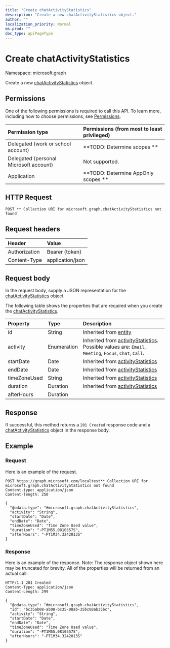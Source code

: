 ```yaml
---
title: "Create chatActivityStatistics"
description: "Create a new chatActivityStatistics object."
author: ""
localization_priority: Normal
ms.prod: ""
doc_type: apiPageType
---
```


# Create chatActivityStatistics

Namespace: microsoft.graph

Create a new [chatActivityStatistics](../resources/chatactivitystatistics.md) object.

## Permissions
One of the following permissions is required to call this API. To learn more, including how to choose permissions, see [Permissions](/concepts/permissions-reference.md).

|Permission type|Permissions (from most to least privileged)|
|:---|:---|
|Delegated (work or school account)|**TODO: Determine scopes **|
|Delegated (personal Microsoft account)|Not supported.|
|Application|**TODO: Determine AppOnly scopes **|

## HTTP Request
<!-- {
  "blockType": "ignored"
}
-->
``` http
POST ** Collection URI for microsoft.graph.chatActivityStatistics not found
```

## Request headers
|Header|Value|
|:---|:---|
|Authorization|Bearer {token}|
|Content-Type|application/json|

## Request body
In the request body, supply a JSON representation for the [chatActivityStatistics](../resources/chatactivitystatistics.md) object.

The following table shows the properties that are required when you create the [chatActivityStatistics](../resources/chatactivitystatistics.md).

|Property|Type|Description|
|:---|:---|:---|
|id|String| Inherited from [entity](../resources/entity.md)|
|activity|Enumeration| Inherited from [activityStatistics](../resources/activitystatistics.md). Possible values are: `Email`, `Meeting`, `Focus`, `Chat`, `Call`.|
|startDate|Date| Inherited from [activityStatistics](../resources/activitystatistics.md)|
|endDate|Date| Inherited from [activityStatistics](../resources/activitystatistics.md)|
|timeZoneUsed|String| Inherited from [activityStatistics](../resources/activitystatistics.md)|
|duration|Duration| Inherited from [activityStatistics](../resources/activitystatistics.md)|
|afterHours|Duration||



## Response
If successful, this method returns a `201 Created` response code and a [chatActivityStatistics](../resources/chatactivitystatistics.md) object in the response body.

## Example

### Request
Here is an example of the request.
<!-- {
  "blockType": "request",
  "name": "create_chatactivitystatistics_from_"
}
-->
``` http
POST https://graph.microsoft.com/localtest** Collection URI for microsoft.graph.chatActivityStatistics not found
Content-type: application/json
Content-length: 250

{
  "@odata.type": "#microsoft.graph.chatActivityStatistics",
  "activity": "String",
  "startDate": "Date",
  "endDate": "Date",
  "timeZoneUsed": "Time Zone Used value",
  "duration": "-PT1M55.0810357S",
  "afterHours": "-PT1M34.3242013S"
}
```

### Response
Here is an example of the response. Note: The response object shown here may be truncated for brevity. All of the properties will be returned from an actual call.
<!-- {
  "blockType": "response",
  "truncated": true,
  "@odata.type": "microsoft.graph.chatactivitystatistics"
}
-->
``` http
HTTP/1.1 201 Created
Content-Type: application/json
Content-Length: 299

{
  "@odata.type": "#microsoft.graph.chatActivityStatistics",
  "id": "bc35ab08-ab08-bc35-08ab-35bc08ab35bc",
  "activity": "String",
  "startDate": "Date",
  "endDate": "Date",
  "timeZoneUsed": "Time Zone Used value",
  "duration": "-PT1M55.0810357S",
  "afterHours": "-PT1M34.3242013S"
}
```

